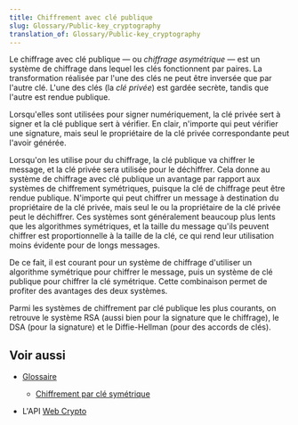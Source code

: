 ```yaml
---
title: Chiffrement avec clé publique
slug: Glossary/Public-key_cryptography
translation_of: Glossary/Public-key_cryptography
---
```


Le chiffrage avec clé publique — ou _chiffrage asymétrique_ — est un système de chiffrage dans lequel les clés fonctionnent par paires. La transformation réalisée par l'une des clés ne peut être inversée que par l'autre clé. L'une des clés (la _clé privée_) est gardée secrète, tandis que l'autre est rendue publique.

Lorsqu'elles sont utilisées pour signer numériquement, la clé privée sert à signer et la clé publique sert à vérifier. En clair, n'importe qui peut vérifier une signature, mais seul le propriétaire de la clé privée correspondante peut l'avoir générée.

Lorsqu'on les utilise pour du chiffrage, la clé publique va chiffrer le message, et la clé privée sera utilisée pour le déchiffrer. Cela donne au système de chiffrage avec clé publique un avantage par rapport aux systèmes de chiffrement symétriques, puisque la clé de chiffrage peut être rendue publique. N'importe qui peut chiffrer un message à destination du propriétaire de la clé privée, mais seul le ou la propriétaire de la clé privée peut le déchiffrer. Ces systèmes sont généralement beaucoup plus lents que les algorithmes symétriques, et la taille du message qu'ils peuvent chiffrer est proportionnelle à la taille de la clé, ce qui rend leur utilisation moins évidente pour de longs messages.

De ce fait, il est courant pour un système de chiffrage d'utiliser un algorithme symétrique pour chiffrer le message, puis un système de clé publique pour chiffrer la clé symétrique. Cette combinaison permet de profiter des avantages des deux systèmes.

Parmi les systèmes de chiffrement par clé publique les plus courants, on retrouve le système RSA (aussi bien pour la signature que le chiffrage), le DSA (pour la signature) et le Diffie-Hellman (pour des accords de clés).

## Voir aussi

- [Glossaire](/fr/docs/Glossary)

  - [Chiffrement par clé symétrique](/fr/docs/Glossary/Symmetric-key_cryptography)

- L'API [Web Crypto](/fr/docs/Web/API/Web_Crypto_API)
